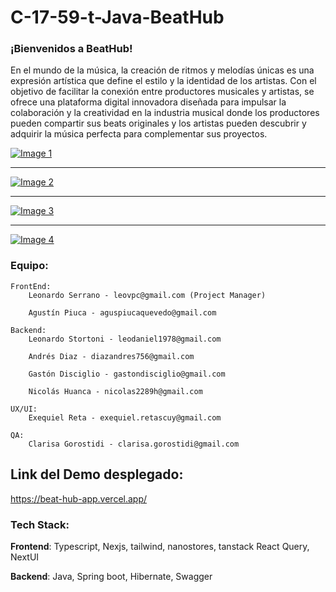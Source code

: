 # C-17-59-t-Java-BeatHub

### ¡Bienvenidos a BeatHub!

 En el mundo de la música, la creación de ritmos y melodías únicas es una expresión artística que define el estilo y la identidad de los artistas. Con el objetivo de facilitar la conexión entre productores musicales y artistas, se ofrece una plataforma digital innovadora diseñada para impulsar la colaboración y la creatividad en la industria musical donde los productores pueden compartir sus beats originales y los artistas pueden descubrir y adquirir la música perfecta para complementar sus proyectos. 

[![Image 1](https://res.cloudinary.com/dd8pefa3c/image/upload/v1720752126/beathub1_xoakh4.png)](https://res.cloudinary.com/dd8pefa3c/image/upload/v1720752126/beathub1_xoakh4.png)
<hr/>

[![Image 2](https://res.cloudinary.com/dd8pefa3c/image/upload/v1720752146/beathub2_bup0fe.png)](https://res.cloudinary.com/dd8pefa3c/image/upload/v1720752146/beathub2_bup0fe.png)
<hr/>

[![Image 3](https://res.cloudinary.com/dd8pefa3c/image/upload/v1720752112/beathub3_bjggt5.png)](https://res.cloudinary.com/dd8pefa3c/image/upload/v1720752112/beathub3_bjggt5.png)
<hr/>

[![Image 4](https://res.cloudinary.com/dd8pefa3c/image/upload/v1720753156/beathub4_qpdi7c.png)](https://res.cloudinary.com/dd8pefa3c/image/upload/v1720753156/beathub4_qpdi7c.png)
 
### Equipo: 

	FrontEnd:
		Leonardo Serrano - leovpc@gmail.com (Project Manager)

		Agustín Piuca - aguspiucaquevedo@gmail.com

	Backend:
		Leonardo Stortoni - leodaniel1978@gmail.com

		Andrés Diaz - diazandres756@gmail.com

		Gastón Disciglio - gastondisciglio@gmail.com

		Nicolás Huanca - nicolas2289h@gmail.com	

	UX/UI:
		Exequiel Reta - exequiel.retascuy@gmail.com	

	QA:
		Clarisa Gorostidi - clarisa.gorostidi@gmail.com	


## Link del Demo desplegado:
https://beat-hub-app.vercel.app/

### Tech Stack:
**Frontend**: Typescript, Nexjs, tailwind, nanostores, tanstack React Query, NextUI

**Backend**: Java, Spring boot, Hibernate, Swagger
